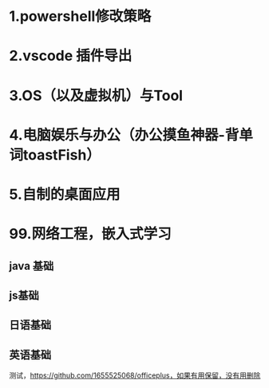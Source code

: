 # 1.powershell修改策略
# 2.vscode 插件导出
# 3.OS（以及虚拟机）与Tool
# 4.电脑娱乐与办公（办公摸鱼神器-背单词toastFish）
# 5.自制的桌面应用
# 99.网络工程，嵌入式学习
## java 基础
## js基础
## 日语基础
## 英语基础
测试，https://github.com/1655525068/officeplus，如果有用保留，没有用删除